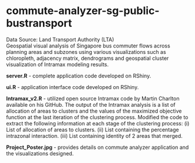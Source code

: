 # commute-analyzer-sg-public-bustransport
Data Source: Land Transport Authority (LTA)<br/>
Geospatial visual analysis of Singapore bus commuter flows across planning areas and subzones using various visualizations such as chloropleth, adjacency matrix, dendrograms and geospatial cluster visualization of Intramax modeling results.

**server.R** - complete application code developed on RShiny.

**ui.R** - application interface code developed on RShiny.

**Intramax_v2.R** - utilized open source Intramax code by Martin Charlton available on his GitHub.
The output of the Intramax analysis is a list of allocation of areas to clusters and the values of the maximized objective function 
at the last iteration of the clustering process. Modified the code to extract the following information at each stage of the 
clustering process:
(i) List of allocation of areas to clusters.
(ii) List containing the percentage intrazonal interaction.
(iii) List containing identity of 2 areas that merged.

**Project_Poster.jpg** - provides details on commute analyzer application and the visualizations designed.
